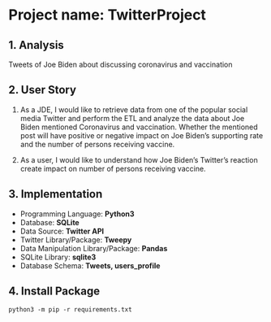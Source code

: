 # **Project name: TwitterProject**
## **1. Analysis**
Tweets of Joe Biden about discussing coronavirus and vaccination 

## **2. User Story**
1. As a JDE, I would like to retrieve data from one of the popular social media Twitter and perform the ETL and analyze the data about Joe Biden mentioned Coronavirus and vaccination. Whether the mentioned post will have positive or negative impact on Joe Biden’s supporting rate and the number of persons receiving vaccine. 

2. As a user, I would like to understand how Joe Biden’s Twitter’s reaction create impact on number of persons receiving vaccine. 

## **3. Implementation**
* Programming Language: **Python3**
* Database: **SQLite**
* Data Source: **Twitter API**
* Twitter Library/Package: **Tweepy**
* Data Manipulation Library/Package: **Pandas**
* SQLite Library: **sqlite3**
* Database Schema: **Tweets, users_profile**

## **4. Install Package**
    python3 -m pip -r requirements.txt
